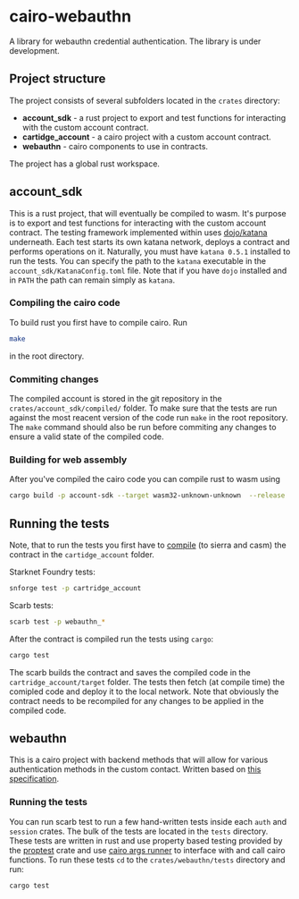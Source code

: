 # cairo-webauthn

A library for webauthn credential authentication.
The library is under development.

## Project structure
The project consists of several subfolders located in the ```crates``` directory:

- **account_sdk** - a rust project to export and test functions for interacting with the custom account contract.
- **cartidge_account** - a cairo project with a custom account contract.
- **webauthn** - cairo components to use in contracts.

The project has a global rust workspace.

## account_sdk

This is a rust project, that will eventually be compiled to wasm. It's purpose is to export and test functions for interacting with the custom account contract. The testing framework implemented within uses [dojo/katana](https://github.com/dojoengine/dojo) underneath. Each test starts its own katana network, deploys a contract and performs operations on it. Naturally, you must have `katana 0.5.1` installed to run the tests. You can specify the path to the `katana` executable in the `account_sdk/KatanaConfig.toml` file. Note that if you have `dojo` installed and in `PATH` the path can remain simply as `katana`.


### Compiling the cairo code

To build rust you first have to compile cairo. Run

```bash
make
```

in the root directory.

### Commiting changes 

The compiled account is stored in the git repository in the `crates/account_sdk/compiled/` folder. To make sure that the tests are run against the most reacent version of the code run `make` in the root repository. The `make` command should also be run before commiting any changes to ensure a valid state of the compiled code. 

### Building for web assembly

After you've compiled the cairo code you can compile rust to wasm using

```bash
cargo build -p account-sdk --target wasm32-unknown-unknown  --release
```

## Running the tests

Note, that to run the tests you first have to [compile](#compiling-the-cairo-code) (to sierra and casm) the contract in the `cartidge_account` folder.

Starknet Foundry tests:

```bash
snforge test -p cartridge_account
```

Scarb tests:

```bash
scarb test -p webauthn_*
```

After the contract is compiled run the tests using `cargo`:

```bash
cargo test
```

The scarb builds the contract and saves the compiled code in the `cartridge_account/target` folder. The tests then fetch (at compile time) the comipled code and deploy it to the local network. Note that obviously the contract needs to be recompiled for any changes to be applied in the compiled code.

## webauthn

This is a cairo project with backend methods that will allow for various authentication methods in the custom contact.
Written based on [this specification](https://www.w3.org/TR/webauthn/).

### Running the tests

You can run scarb test to run a few hand-written tests inside each ```auth``` and ```session``` crates. The bulk of the tests are located in the ```tests``` directory. These tests are written in rust and use property based testing provided by the [proptest](https://docs.rs/proptest/latest/proptest/) crate and use [cairo args runner](https://github.com/neotheprogramist/cairo-args-runner) to interface with and call cairo functions. To run these tests ```cd``` to the ```crates/webauthn/tests``` directory and run:
```bash
cargo test
```
